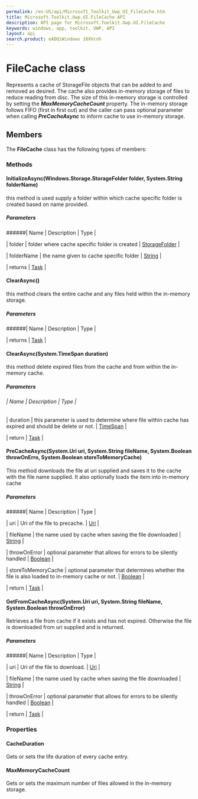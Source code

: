 ```yaml
---
permalink: /en-US/api/Microsoft_Toolkit_Uwp_UI_FileCache.htm
title: Microsoft.Toolkit.Uwp.UI.FileCache API 
description: API page for Microsoft.Toolkit.Uwp.UI.FileCache
keywords: windows, app, toolkit, UWP, API
layout: api
search.product: eADQiWindows 10XVcnh
---
```



# FileCache class

Represents a cache of StorageFile objects that can be added to and removed as desired.
The cache also provides in-memory storage of files to reduce reading from disc. The size of this in-memory storage is controlled by setting the ***MaxMemoryCacheCount*** property.
The in-memory storage follows FIFO (first in first out) and the caller can pass optional parameter when calling ***PreCacheAsync*** to inform cache to use in-memory storage.

## Members

The **FileCache** class has the following types of members:

### Methods

#### InitializeAsync(Windows.Storage.StorageFolder folder, System.String folderName)

this method is used supply a folder within which cache specific folder is created based on name provided.

##### Parameters
######| Name | Description | Type |

| folder | folder where cache specific folder is created | [StorageFolder](https://msdn.microsoft.com/en-us/library/windows/apps/windows.storage.storagefolder.aspx) |

| folderName | the name given to cache specific folder | [String](https://msdn.microsoft.com/en-us/library/windows/apps/system.string.aspx) |

| returns | [Task](https://msdn.microsoft.com/en-us/library/windows/apps/system.threading.tasks.task.aspx) |


#### ClearAsync()

this method clears the entire cache and any files held within the in-memory storage.

##### Parameters
######| Name | Description | Type |

| returns | [Task](https://msdn.microsoft.com/en-us/library/windows/apps/system.threading.tasks.task.aspx) |


#### ClearAsync(System.TimeSpan duration)

this method delete expired files from the cache and from within the in-memory cache.

##### Parameters
###### | Name | Description | Type |

| duration | this parameter is used to determine where file within cache has expired and should be delete or not. | [TimeSpan](https://msdn.microsoft.com/en-us/library/windows/apps/system.timespan.aspx) |

| return | [Task](https://msdn.microsoft.com/en-us/library/windows/apps/system.threading.tasks.task.aspx) |


#### PreCacheAsync(System.Uri uri, System.String fileName, System.Boolean throwOnErro, System.Boolean storeToMemoryCache)

This method downloads the file at uri supplied and saves it to the cache with the file name supplied. It also optionally loads the item into in-memory cache

##### Parameters
######| Name | Description | Type |

| uri | Uri of the file to precache. | [Uri](https://msdn.microsoft.com/library/windows/apps/System.Uri) |

| fileName | the name used by cache when saving the file downloaded | [String](https://msdn.microsoft.com/en-us/library/windows/apps/system.string.aspx) |

| throwOnError | optional parameter that allows for errors to be silently handled | [Boolean](https://msdn.microsoft.com/en-us/library/windows/apps/system.boolean.aspx) |

| storeToMemoryCache | optional parameter that determines whether the file is also loaded to in-memory cache or not. | [Boolean](https://msdn.microsoft.com/en-us/library/windows/apps/system.boolean.aspx) |

| return | [Task](https://msdn.microsoft.com/en-us/library/windows/apps/system.threading.tasks.task.aspx) |


#### GetFromCacheAsync(System.Uri uri, System.String fileName, System.Boolean throwOnError)

Retrieves a file from cache if it exists and has not expired. Otherwise the file is downloaded from uri supplied and is returned.

##### Parameters
######| Name | Description | Type |

| uri | Uri of the file to download. | [Uri](https://msdn.microsoft.com/library/windows/apps/System.Uri) |

| fileName | the name used by cache when saving the file downloaded | [String](https://msdn.microsoft.com/en-us/library/windows/apps/system.string.aspx) |

| throwOnError | optional parameter that allows for errors to be silently handled | [Boolean](https://msdn.microsoft.com/en-us/library/windows/apps/system.boolean.aspx) |

| return | [Task<StorageFile>](https://msdn.microsoft.com/en-us/library/windows/apps/dd321424.aspx) |

### Properties

#### CacheDuration

Gets or sets the life duration of every cache entry.


#### MaxMemoryCacheCount

Gets or sets the maximum number of files allowed in the in-memory storage.